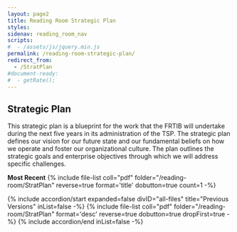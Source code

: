 ```yaml
---
layout: page2
title: Reading Room Strategic Plan
styles:
sidenav: reading_room_nav
scripts:
#  - /assets/js/jquery.min.js
permalink: /reading-room-strategic-plan/
redirect_from:
  - /StratPlan
#document-ready:
#  - getRate();
---
```


## Strategic Plan

This strategic plan is a blueprint for the work that the FRTIB will undertake during the next five years in its administration of the TSP. The strategic plan defines our vision for our future state and our fundamental beliefs on how we operate and foster our organizational culture. The plan outlines the strategic goals and enterprise objectives through which we will address specific challenges.

**Most Recent** {% include file-list coll="pdf" folder="/reading-room/StratPlan" reverse=true format='title' dobutton=true count=1 -%}


<div class="usa-accordion">
{% include accordion/start expanded=false divID="all-files" title="Previous Versions" inList=false -%}
{% include file-list coll="pdf" folder="/reading-room/StratPlan" format='desc' reverse=true dobutton=true dropFirst=true -%}
{% include accordion/end  inList=false -%}
</div>

<!--
{% include file-list coll="pdf" folder="/reading-room/StratPlan" reverse=true format='title' dobutton=true dropFirst=true -%}
-->

<!-- CONTENT END -->
